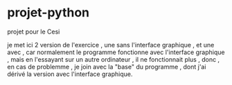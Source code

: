 # projet-python
projet pour le Cesi

je met ici 2 version de l'exercice , une sans l'interface graphique , et une avec , car normalement le programme fonctionne avec l'interface graphique , mais en l'essayant sur un autre ordinateur , il ne fonctionnait plus , donc , en cas de problemme , je join avec la "base" du programme , dont j'ai dérivé la version avec l'interface graphique.
